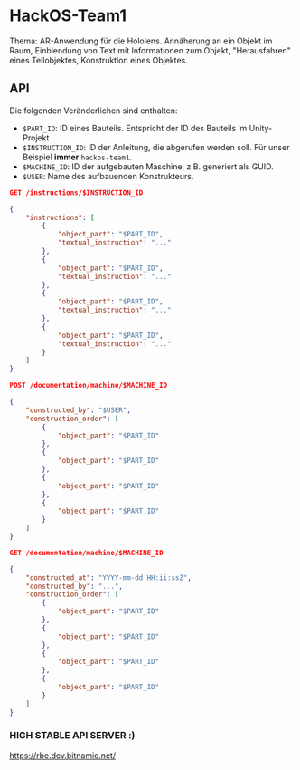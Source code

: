 # HackOS-Team1

Thema: AR-Anwendung für die Hololens. Annäherung an ein Objekt im Raum, Einblendung von Text mit Informationen zum Objekt, "Herausfahren" eines Teilobjektes, Konstruktion eines Objektes.

## API

Die folgenden Veränderlichen sind enthalten:
- `$PART_ID`: ID eines Bauteils. Entspricht der ID des Bauteils im Unity-Projekt
- `$INSTRUCTION_ID`: ID der Anleitung, die abgerufen werden soll. Für unser Beispiel **immer** `hackos-team1`.
- `$MACHINE_ID`: ID der aufgebauten Maschine, z.B. generiert als GUID.
- `$USER`: Name des aufbauenden Konstrukteurs.

```json
GET /instructions/$INSTRUCTION_ID

{
    "instructions": [
        {
            "object_part": "$PART_ID",
            "textual_instruction": "..."
        },
        {
            "object_part": "$PART_ID",
            "textual_instruction": "..."
        },
        {
            "object_part": "$PART_ID",
            "textual_instruction": "..."
        },
        {
            "object_part": "$PART_ID",
            "textual_instruction": "..."
        }
    ]
}
```

```json
POST /documentation/machine/$MACHINE_ID

{
    "constructed_by": "$USER",
    "construction_order": [
        {
            "object_part": "$PART_ID"
        },
        {
            "object_part": "$PART_ID"
        },
        {
            "object_part": "$PART_ID"
        },
        {
            "object_part": "$PART_ID"
        }
    ]
}
```

```json
GET /documentation/machine/$MACHINE_ID

{
    "constructed_at": "YYYY-mm-dd HH:ii:ssZ",
    "constructed_by": "...",
    "construction_order": [
        {
            "object_part": "$PART_ID"
        },
        {
            "object_part": "$PART_ID"
        },
        {
            "object_part": "$PART_ID"
        },
        {
            "object_part": "$PART_ID"
        }
    ]
}
```

### HIGH STABLE API SERVER :) 

https://rbe.dev.bitnamic.net/